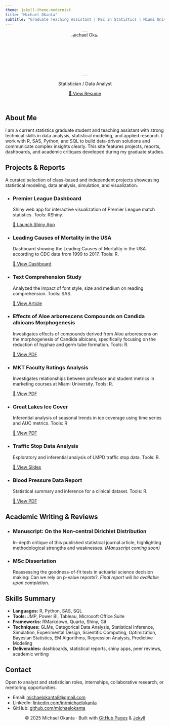 ```yaml
---
theme: jekyll-theme-modernist
title: "Michael Okanta"
subtitle: "Graduate Teaching Assistant | MSc in Statistics | Miami University"
---
```



<header class="hero">
  <img src="https://raw.githubusercontent.com/okantam/okantam.github.io/main/Headshot.JPG" alt="Michael Okanta" style="width: 140px; border-radius: 50%; margin: 1rem auto; display: block;">
  <p>Statistician / Data Analyst</p>
  <a href="https://github.com/okantam/okantam.github.io/blob/main/MICHAEL%20OKANTA%20-%20RESUME.pdf" class="button">📄 View Resume</a>
</header>

<section class="intro">
  <h2>About Me</h2>
  <p>
    I am a current statistics graduate student and teaching assistant with strong technical skills in data analysis, statistical modeling, and applied research. I work with R, SAS, Python, and SQL to build data-driven solutions and communicate complex insights clearly. This site features projects, reports, dashboards, and academic critiques developed during my graduate studies. 
  </p>
</section>

<section class="projects">
  <h2>Projects & Reports</h2>
  <p>A curated selection of class-based and independent projects showcasing statistical modeling, data analysis, simulation, and visualization.</p>
  <ul>
    <li>
      <h3>Premier League Dashboard</h3>
      <p>Shiny web app for interactive visualization of Premier League match statistics. Tools: RShiny.</p>
      <a href="https://michael-okanta.shinyapps.io/PREMIER_LEAGUE_VISUALIZATION/" target="_blank">🔗 Launch Shiny App</a>
    </li>
    <li>
      <h3>Leading Causes of Mortality in the USA</h3>
      <p>Dashboard showing the Leading Causes of Mortality in the USA according to CDC data from 1999 to 2017. Tools: R.</p>
      <a href="https://github.com/okantam/okantam.github.io/blob/main/MICHAEL%20OKANTA%20-%20STA%20504%20PROJECT.html" target="_blank">🔗 View Dashboard</a>
    </li>
    <li>
      <h3>Text Comprehension Study</h3>
      <p>Analyzed the impact of font style, size and medium on reading comprehension. Tools: SAS.</p>
      <a href="https://github.com/okantam/okantam.github.io/blob/main/annotated-Group%25205%2520Project%2520Report%20(1).pdf" target="_blank">🔗 View Article</a>
    </li>
    <li>
      <h3>Effects of Aloe arborescens Compounds on Candida albicans Morphogenesis</h3>
      <p>Investigates effects of compounds derived from Aloe arborescens on the morphogenesis of Candida albicans, specifically
focusing on the reduction of hyphae and germ tube formation. Tools: R.</p>
      <a href="https://github.com/okantam/okantam.github.io/blob/main/annotated-Preliminary%2520Analysis%2520Report%2520on%2520the%2520Effect%2520of%2520Aloe%2520arborescens%2520Compounds%2520on%2520Candida%2520albicans%2520Morphogenesis.pdf" target="_blank">🔗 View PDF</a>
    </li>
    <li>
      <h3>MKT Faculty Ratings Analysis</h3>
      <p>Investigates relationships between professor and student metrics in marketing courses at Miami University. Tools: R.</p>
      <a href="https://github.com/okantam/okantam.github.io/blob/main/Report--1-.pdf" target="_blank">🔗 View PDF</a>
    </li>
    <li>
      <h3>Great Lakes Ice Cover</h3>
      <p>Inferential analysis of seasonal trends in ice coverage using time series and AUC metrics. Tools: R</p>
      <a href="https://github.com/okantam/okantam.github.io/blob/main/Final-report%20(1).html" target="_blank">🔗 View PDF</a>
    </li>
    <li>
      <h3>Traffic Stop Data Analysis</h3>
      <p>Exploratory and inferential analysis of LMPD traffic stop data. Tools: R.</p>
      <a href="https://github.com/okantam/okantam.github.io/blob/main/annotated-%255BSTA%2520660%255D%2520Project%25206%2520-%2520Team%25205.pptx%20(1).pdf" target="_blank">🔗 View Slides</a>
    </li>
    <li>
      <h3>Blood Pressure Data Report</h3>
      <p>Statistical summary and inference for a clinical dataset. Tools: R.</p>
      <a href="https://github.com/user-attachments/files/19478467/annotated-FINAL-PRESSURE-ANALYSIS.pdf" target="_blank">🔗 View PDF</a>
    </li>
  </ul>
</section>

<section class="writing">
  <h2>Academic Writing & Reviews</h2>
  <ul>
    <li>
      <h3>Manuscript: On the Non-central Dirichlet Distribution</h3>
      <p>In-depth critique of this published statistical journal article, highlighting methodological strengths and weaknesses. <em>(Manuscript coming soon)</em></p>
    </li>
    <li>
      <h3>MSc Dissertation</h3>
      <p>Reassessing the goodness-of-fit tests in actuarial science decision making: Can we rely on p-value reports?. <em>Final report will be available upon completion.</em></p>
    </li>
  </ul>
</section>

<section class="skills">
  <h2>Skills Summary</h2>
  <ul>
    <li><strong>Languages:</strong> R, Python, SAS, SQL</li>
    <li><strong>Tools:</strong> JMP, Power BI, Tableau, Microsoft Office Suite</li>
    <li><strong>Frameworks:</strong> RMarkdown, Quarto, Shiny, Git</li>
    <li><strong>Techniques:</strong> GLMs, Categorical Data Analysis, Statistical Inference, Simulation, Experimental Design, Scientific Computing, Optimization, Bayesian Statistics, EM Algorithms, Regression Analysis, Predictive Modeling</li>
    <li><strong>Deliverables:</strong> dashboards, statistical reports, shiny apps, peer reviews, academic writing</li>
  </ul>
</section>

<section class="contact">
  <h2>Contact</h2>
  <p>Open to analyst and statistician roles, internships, collaborative research, or mentoring opportunities.</p>
  <ul>
     <li>Email: <a href="mailto:michaelokanta8@gmail.com">michaelokanta8@gmail.com</a></li>
    <li>LinkedIn: <a href="https://www.linkedin.com/in/michael-okanta-4486281b5/">linkedin.com/in/michaelokanta</a></li>
    <li>GitHub: <a href="https://github.com/okantam">github.com/michaelokanta</a></li>
  </ul>
</section>

<footer>
  <p style="text-align: center;">© 2025 Michael Okanta · Built with <a href="https://pages.github.com/">GitHub Pages</a> & <a href="https://jekyllrb.com/">Jekyll</a></p>
</footer>
